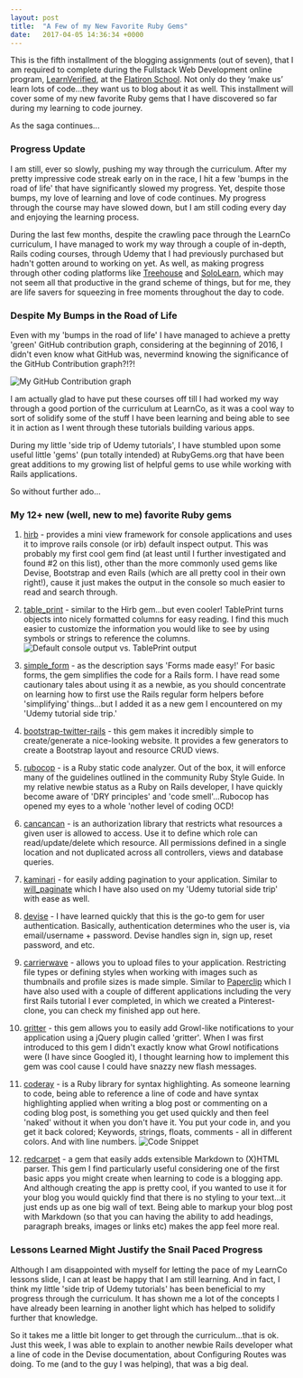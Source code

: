 ```yaml
---
layout: post
title:  "A Few of my New Favorite Ruby Gems"
date:   2017-04-05 14:36:34 +0000
---
```



This is the fifth installment of the blogging assignments (out of seven), that I am required to complete during the Fullstack Web Development online program, [LearnVerified](https://learn.co/verified), at the [Flatiron School](http://www.flatironschool.com/). Not only do they ‘make us’ learn lots of code…they want us to blog about it as well. This installment will cover some of my new favorite Ruby gems that I have discovered so far during my learning to code journey.

As the saga continues...

### Progress Update

I am still, ever so slowly, pushing my way through the curriculum. After my pretty impressive code streak early on in the race, I hit a few 'bumps in the road of life' that have significantly slowed my progress. Yet, despite those bumps, my love of learning and love of code continues. My progress through the course may have slowed down, but I am still coding every day and enjoying the learning process.

During the last few months, despite the crawling pace through the LearnCo curriculum, I have managed to work my way through a couple of in-depth, Rails coding courses, through Udemy that I had previously purchased but hadn't gotten around to working on yet. As well, as making progress through other coding platforms like [Treehouse](https://www.teamtreehouse.com) and [SoloLearn](https://www.sololearn.com/), which may not seem all that productive in the grand scheme of things, but for me, they are life savers for squeezing in free moments throughout the day to code.

### Despite My Bumps in the Road of Life

Even with my 'bumps in the road of life' I have managed to achieve a pretty 'green' GitHub contribution graph, considering at the beginning of 2016, I didn't even know what GitHub was, nevermind knowing the significance of the GitHub Contribution graph?!?!

![My GitHub Contribution graph](http://i.imgur.com/CBpGttQ.jpg)

I am actually glad to have put these courses off till I had worked my way through a good portion of the curriculum at LearnCo, as it was a cool way to sort of solidify some of the stuff I have been learning and being able to see it in action as I went through these tutorials building various apps.

During my little 'side trip of Udemy tutorials', I have stumbled upon some useful little 'gems' (pun totally intended) at RubyGems.org that have been great additions to my growing list of helpful gems to use while working with Rails applications.

So without further ado...

### My 12+ new (well, new to me) favorite Ruby gems

1. [hirb](https://rubygems.org/gems/hirb/versions/0.7.3) - provides a mini view framework for console applications and uses it to improve rails console (or irb) default inspect output. This was probably my first cool gem find (at least until I further investigated and found #2 on this list), other than the more commonly used gems like Devise, Bootstrap and even Rails (which are all pretty cool in their own right!), cause it just makes the output in the console so much easier to read and search through.
2. [table_print](https://rubygems.org/gems/table_print) - similar to the Hirb gem...but even cooler! TablePrint turns objects into nicely formatted columns for easy reading. I find this much easier to customize the information you would like to see by using symbols or strings to reference the columns.
![Default console output vs. TablePrint output](http://i.imgur.com/bVKrklX.jpg)

3. [simple_form](https://rubygems.org/gems/simple_form) - as the description says 'Forms made easy!' For basic forms, the gem simplifies the code for a Rails form. I have read some cautionary tales about using it as a newbie, as you should concentrate on learning how to first use the Rails regular form helpers before 'simplifying' things...but I added it as a new gem I encountered on my 'Udemy tutorial side trip.'
4. [bootstrap-twitter-rails]() - this gem makes it incredibly simple to create/generate a nice-looking website. It provides a few generators to create a Bootstrap layout and resource CRUD views.
5. [rubocop](https://rubygems.org/gems/rubocop) - is a Ruby static code analyzer. Out of the box, it will enforce many of the guidelines outlined in the community Ruby Style Guide. In my relative newbie status as a Ruby on Rails developer, I have quickly become aware of 'DRY principles' and 'code smell'...Rubocop has opened my eyes to a whole 'nother level of coding OCD!
6. [cancancan](https://rubygems.org/gems/cancancan) - is an authorization library that restricts what resources a given user is allowed to access. Use it to define which role can read/update/delete which resource. All permissions defined in a single location and not duplicated across all controllers, views and database queries.
7. [kaminari](https://rubygems.org/gems/kaminari) - for easily adding pagination to your application. Similar to [will_paginate](https://rubygems.org/gems/will_paginate) which I have also used on my 'Udemy tutorial side trip' with ease as well.
8. [devise](https://rubygems.org/gems/devise) - I have learned quickly that this is the go-to gem for user authentication. Basically, authentication determines who the user is, via email/username + password. Devise handles sign in, sign up, reset password, and etc.
9. [carrierwave](https://rubygems.org/gems/carrierwave) - allows you to upload files to your application. Restricting file types or defining styles when working with images such as thumbnails and profile sizes is made simple. Similar to [Paperclip](https://rubygems.org/gems/paperclip) which I have also used with a couple of different applications including the very first Rails tutorial I ever completed, in which we created a Pinterest-clone, you can check my finished app out here.
10. [gritter](https://rubygems.org/gems/gritter/versions/1.2.0) - this gem allows you to easily add Growl-like notifications to your application using a jQuery plugin called 'gritter'. When I was first introduced to this gem I didn't exactly know what Growl notifications were (I have since Googled it), I thought learning how to implement this gem was cool cause I could have snazzy new flash messages.
11. [coderay](https://rubygems.org/gems/coderay) - is a Ruby library for syntax highlighting. As someone learning to code, being able to reference a line of code and have syntax highlighting applied when writing a blog post or commenting on a coding blog post, is something you get used quickly and then feel 'naked' without it when you don't have it. You put your code in, and you get it back colored; Keywords, strings, floats, comments - all in different colors. And with line numbers. ![Code Snippet](http://i.imgur.com/O7lOh0T.jpg)
12. [redcarpet](https://rubygems.org/gems/redcarpet) - a gem that easily adds extensible Markdown to (X)HTML parser. This gem I find particularly useful considering one of the first basic apps you might create when learning to code is a blogging app. And although creating the app is pretty cool, if you wanted to use it for your blog you would quickly find that there is no styling to your text...it just ends up as one big wall of text. Being able to markup your blog post with Markdown (so that you can having the ability to add headings, paragraph breaks, images or links etc) makes the app feel more real.

### Lessons Learned Might Justify the Snail Paced Progress

Although I am disappointed with myself for letting the pace of my LearnCo lessons slide, I can at least be happy that I am still learning. And in fact, I think my little 'side trip of Udemy tutorials' has been beneficial to my progress through the curriculum. It has shown me a lot of the concepts I have already been learning in another light which has helped to solidify further that knowledge.

So it takes me a little bit longer to get through the curriculum...that is ok. Just this week, I was able to explain to another newbie Rails developer what a line of code in the Devise documentation, about Configuring Routes was doing. To me (and to the guy I was helping), that was a big deal.






